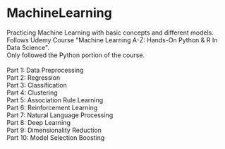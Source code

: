 # MachineLearning
Practicing Machine Learning with basic concepts and different models.\
Follows Udemy Course "Machine Learning A-Z: Hands-On Python & R In Data Science".\
Only followed the Python portion of the course.\
\
Part 1: Data Preprocessing\
Part 2: Regression\
Part 3: Classification\
Part 4: Clustering\
Part 5: Association Rule Learning\
Part 6: Reinforcement Learning\
Part 7: Natural Language Processing\
Part 8: Deep Learning\
Part 9: Dimensionality Reduction\
Part 10: Model Selection Boosting

